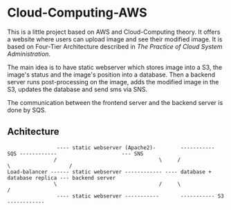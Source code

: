 # Cloud-Computing-AWS

This is a little project based on AWS and Cloud-Computing theory. It offers a website where users can upload image and see their modified image. It is based on Four-Tier Architecture described in *The Practice of Cloud System Administration*.

The main idea is to have static webserver which stores image into a S3, the image's status and the image's position into a database.
Then a backend server runs post-processing on the image, adds the modified image in the S3, updates the database and send sms via SNS.

The communication between the frontend server and the backend server is done by SQS.

## Achitecture
```
                ---- static webserver (Apache2)-        ----------- SQS ------------                     --- SNS
               /                                 \     /                           \                   /
Load-balancer ------ static webserver ------------ ---- database + database replica --- backend server 
               \                                 /     \                           /
                ---- static webserver -----------       ----------- S3 ------------
```
